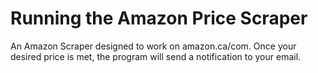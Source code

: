 # Running the Amazon Price Scraper
An Amazon Scraper designed to work on amazon.ca/com. Once your desired price is met, the program will send a notification to your email.
